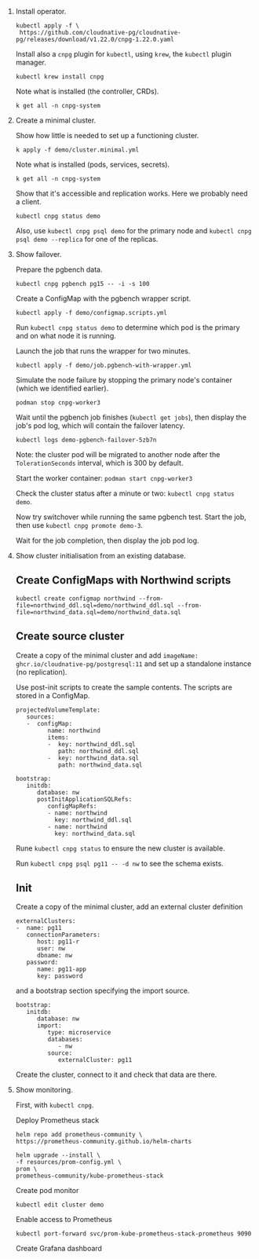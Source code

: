 1. Install operator.
   
   ```
   kubectl apply -f \
    https://github.com/cloudnative-pg/cloudnative-pg/releases/download/v1.22.0/cnpg-1.22.0.yaml
   ```

   Install also a `cnpg` plugin for `kubectl`, using `krew`, the `kubectl`
   plugin manager.

   ```
   kubectl krew install cnpg
   ```
   
   Note what is installed (the controller, CRDs).

   ```
   k get all -n cnpg-system
   ```

2. Create a minimal cluster.
   
   Show how little is needed to set up a functioning cluster.

   ```
   k apply -f demo/cluster.minimal.yml
   ```

   Note what is installed (pods, services, secrets).

   ```
   k get all -n cnpg-system
   ```

   Show that it's accessible and replication works. Here we probably need a
   client. 

   ```
   kubectl cnpg status demo
   ```

   Also, use `kubectl cnpg psql demo` for the primary node and `kubectl cnpg psql demo --replica`
   for one of the replicas.

3. Show failover.

   Prepare the pgbench data.

   ```
   kubectl cnpg pgbench pg15 -- -i -s 100
   ```

   Create a ConfigMap with the pgbench wrapper script.

   ```
   kubectl apply -f demo/configmap.scripts.yml
   ```

   Run `kubectl cnpg status demo` to determine which pod is the primary and
   on what node it is running.

   Launch the job that runs the wrapper for two minutes.

   ```
   kubectl apply -f demo/job.pgbench-with-wrapper.yml
   ```
   
   Simulate the node failure by stopping the primary node's container (which we 
   identified earlier).

   ```
   podman stop cnpg-worker3
   ```
   
   Wait until the pgbench job finishes (`kubectl get jobs`), then display the
   job's pod log, which will contain the failover latency.

   ```
   kubectl logs demo-pgbench-failover-5zb7n
   ```

   Note: the cluster pod will be migrated to another node after the `TolerationSeconds`
   interval, which is 300 by default.

   Start the worker container: `podman start cnpg-worker3`

   Check the cluster status after a minute or two: `kubectl cnpg status demo`.

   Now try switchover while running the same pgbench test. Start the job, then
   use `kubectl cnpg promote demo-3`.

   Wait for the job completion, then display the job pod log.

3. Show cluster initialisation from an existing database.

   ## Create ConfigMaps with Northwind scripts

   ```
   kubectl create configmap northwind --from-file=northwind_ddl.sql=demo/northwind_ddl.sql --from-file=northwind_data.sql=demo/northwind_data.sql
   ```

   ## Create source cluster

   Create a copy of the minimal cluster and add `imageName: ghcr.io/cloudnative-pg/postgresql:11`
   and set up a standalone instance (no replication).

   Use post-init scripts to create the sample contents.  The
   scripts are stored in a ConfigMap.


   ```
   projectedVolumeTemplate:
      sources:
      -  configMap:
            name: northwind
            items:
            -  key: northwind_ddl.sql
               path: northwind_ddl.sql
            -  key: northwind_data.sql
               path: northwind_data.sql
   ```

   ```
   bootstrap:
      initdb:
         database: nw
         postInitApplicationSQLRefs:
            configMapRefs:
            - name: northwind
              key: northwind_ddl.sql
            - name: northwind
              key: northwind_data.sql
   ```

   Rune `kubectl cnpg status` to ensure the new cluster is available.

   Run `kubectl cnpg psql pg11 -- -d nw` to see the schema exists.

   ## Init

   Create a copy of the minimal cluster, add an external cluster definition

   ```
   externalClusters:
   -  name: pg11
      connectionParameters:
         host: pg11-r
         user: nw
         dbname: nw
      password:
         name: pg11-app
         key: password
   ```
   
   and a bootstrap section specifying the import source.

   ```
   bootstrap:
      initdb:
         database: nw
         import:
            type: microservice
            databases:
               - nw
            source:
               externalCluster: pg11
   ```

   Create the cluster, connect to it and check that data are there.

4. Show monitoring.

   First, with `kubectl cnpg`. 

   Deploy Prometheus stack 
   ```
   helm repo add prometheus-community \
   https://prometheus-community.github.io/helm-charts

   helm upgrade --install \
   -f resources/prom-config.yml \
   prom \
   prometheus-community/kube-prometheus-stack
   ```

   Create pod monitor

   ```
   kubectl edit cluster demo
   ```

   Enable access to Prometheus

   ```
   kubectl port-forward svc/prom-kube-prometheus-stack-prometheus 9090
   ```

   Create Grafana dashboard

